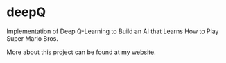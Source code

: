 # deepQ
Implementation of Deep Q-Learning to Build an AI that Learns How to Play Super Mario Bros.

More about this project can be found at my [website](https://danielrm88.github.io/deep-q-learning/).
